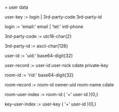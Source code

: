 = user data

user-key        := login | 3rd-party-code 3rd-party-id

login           := 'email:' email | 'tel:' intl-phone

3rd-party-code  := utc16-char{2}

3rd-party-id    := ascii-char{128}

user-id         := 'uid:' base64-digit{32}

user-record     := user-id user-nick cdate private-key

room-id         := 'rid:' base64-digit{32}

room-record     := room-id owner-uid room-name cdate

room-user-index := room-id ( '+' user-id ){0,}

key-user-index  := user-key ( '+' user-id ){0,}

